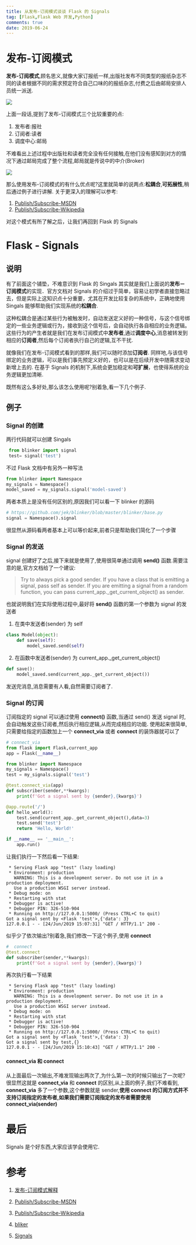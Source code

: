 ```yaml
---
title: 从发布-订阅模式谈谈 Flask 的 Signals
tag: [Flask,Flask Web 开发,Python]
comments: true
date: 2019-06-24
---
```






# 发布-订阅模式

**发布-订阅模式**,顾名思义,就像大家订报纸一样,出版社发布不同类型的报纸杂志不同的读者根据不同的需求预定符合自己口味的的报纸杂志,付费之后由邮局安排人员统一派送. 

![](http://ww1.sinaimg.cn/large/006wYWbGly1g4cgqcjzuvj30e102c3yp.jpg)

上面一段话,提到了发布-订阅模式三个比较重要的点:

1.  发布者:报社
2.  订阅者:读者
3.  调度中心:邮局

不难看出上述过程中出版社和读者完全没有任何接触,在他们没有感知到对方的情况下通过邮局完成了整个流程,邮局就是传说中的中介(Broker)

![](http://ww1.sinaimg.cn/large/006wYWbGly1g4cgqtera9j30ci07ewer.jpg)

那么使用发布-订阅模式的有什么优点呢?这里就简单的说两点:**松耦合**,**可拓展性**,稍后通过例子进行讲解. 关于更深入的理解可以参考:

1.  [Publish/Subscribe-MSDN](https://docs.microsoft.com/en-us/previous-versions/msp-n-p/ff649664(v=pandp.10))
2.  [Publish/Subscribe-Wikipedia](https://en.wikipedia.org/wiki/Publish%E2%80%93subscribe_pattern#Message_filtering)

对这个模式有所了解之后，让我们再回到 Flask 的 Signals

# Flask - Signals

## 说明

有了前面这个铺垫，不难意识到 Flask 的 Singals 其实就是我们上面说的**发布－订阅模式**的实现．官方文档对 Signals 的介绍过于简单，容易让初学者直接忽略过去，但是实际上这知识点十分重要，尤其在开发比较复杂的系统中，正确地使用 Singals 能够帮助我们实现系统的**松耦合**.

这种松耦合是通过某些行为被触发时，自动发送定义好的一种信号，与这个信号绑定的一些业务逻辑或行为，接收到这个信号后，会自动执行各自相应的业务逻辑。这些行为的产生者就是我们在发布订阅模式中**发布者**,通过**调度中心**,消息被转发到相应的**订阅者**,然后每个订阅者执行自己的逻辑,互不干扰.

就像我们在发布-订阅模式看到的那样,我们可以随时添加**订阅者**. 同样地,与该信号绑定的业务逻辑，可以是我们事先预定义好的，也可以是在后续开发中随需求变动新增上去的. 在基于 Signals 的机制下,系统会更加稳定和**可扩展**，也使得系统的业务逻辑更加清晰.

既然有这么多好处,那么该怎么使用呢?别着急,看一下几个例子.

## 例子

### Signal 的创建

两行代码就可以创建 Singals

```python
 from blinker import signal
 test= signal('test')
```

不过 Flask 文档中有另外一种写法

```python
from blinker import Namespace
my_signals = Namespace()
model_saved = my_signals.signal('model-saved')
```

两者本质上是没有任何区别的,原因我们可以看一下 blinker 的源码

```python
# https://github.com/jek/blinker/blob/master/blinker/base.py
signal = Namespace().signal
```

很显然从源码看两者基本上可以等价起来,前者只是帮助我们简化了一个步骤

### Signal 的发送

signal 创建好了之后,接下来就是使用了,使用很简单通过调用 **send()** 函数.需要注意的是,官方文档给了一个建议:

>Try to always pick a good sender. If you have a class that is emitting a signal, pass self as sender. If you are emitting a signal from a random function, you can pass current_app._get_current_object() as sender.

也就说明我们在实际使用过程中,最好将 **send()** 函数的第一个参数为 signal 的发送者

1. 在类中发送者(sender) 为 self

```python
class Model(object):
    def save(self):
        model_saved.send(self)
```

2. 在函数中发送者(sender) 为 current_app._get_current_object()

```python
def save():
    model_saved.send(current_app._get_current_object())
```

发送完消息,消息需要有人看,自然需要订阅者了.

### Signal 的订阅

订阅指定的 signal 可以通过使用 **connect()** 函数,当通过 send() 发送 signal 时,会自动触发这些订阅者,然后执行相应逻辑,从而完成相应的功能. 使用起来很简单,只需要给指定的函数加上一个 **connect_via** 或者 **connect** 的装饰器就可以了 

```python
# connect_via
from flask import Flask,current_app
app = Flask(__name__)

from blinker import Namespace
my_signals = Namespace()
test = my_signals.signal('test')

@test.connect_via(app)
def subscriber(sender,**kwargs):
    print(f'Got a signal sent by {sender},{kwargs}')

@app.route('/')
def hello_world():
    test.send(current_app._get_current_object(),data=3)
    test.send('test')
    return 'Hello, World!'

if __name__ == '__main__':
    app.run()
```

让我们执行一下然后看一下结果:

```
 * Serving Flask app "test" (lazy loading)
 * Environment: production
   WARNING: This is a development server. Do not use it in a production deployment.
   Use a production WSGI server instead.
 * Debug mode: on
 * Restarting with stat
 * Debugger is active!
 * Debugger PIN: 326-510-904
 * Running on http://127.0.0.1:5000/ (Press CTRL+C to quit)
Got a signal sent by <Flask 'test'>,{'data': 3}
127.0.0.1 - - [24/Jun/2019 15:07:31] "GET / HTTP/1.1" 200 -
```

似乎少了依次输出?别着急,我们修改一下这个例子,使用 **connect**

```python
#  connect
@test.connect
def subscriber(sender,**kwargs):
    print(f'Got a signal sent by {sender},{kwargs}')
```

再次执行看一下结果

```
 * Serving Flask app "test" (lazy loading)
 * Environment: production
   WARNING: This is a development server. Do not use it in a production deployment.
   Use a production WSGI server instead.
 * Debug mode: on
 * Restarting with stat
 * Debugger is active!
 * Debugger PIN: 326-510-904
 * Running on http://127.0.0.1:5000/ (Press CTRL+C to quit)
Got a signal sent by <Flask 'test'>,{'data': 3}
Got a signal sent by test,{}
127.0.0.1 - - [24/Jun/2019 15:10:43] "GET / HTTP/1.1" 200 -
```



#### connect_via 和 connect 

从上面最后一次输出,不难发现输出两次了,为什么第一次的时候只输出了一次呢? 很显然这就是  **connect_via** 和 **connect**  的区别,从上面的例子,我们不难看到, **connect_via** 多了一个参数,这个参数就是 sender,**使用 connect 的订阅方式并不支持订阅指定的发布者,如果我们需要订阅指定的发布者需要使用 connect_via(sender)**

# 最后

Signals 是个好东西,大家应该学会使用它.

# 参考

1.  [发布-订阅模式解释](https://blog.csdn.net/coderyjz/article/details/79422267)

2.  [Publish/Subscribe-MSDN](https://docs.microsoft.com/en-us/previous-versions/msp-n-p/ff649664(v=pandp.10))

3.  [Publish/Subscribe-Wikipedia](https://en.wikipedia.org/wiki/Publish%E2%80%93subscribe_pattern#Message_filtering)

4.  [bliker](https://github.com/jek/blinker/blob/master/blinker/base.py#L460)

5.  [Signals](http://flask.pocoo.org/docs/0.12/signals/)